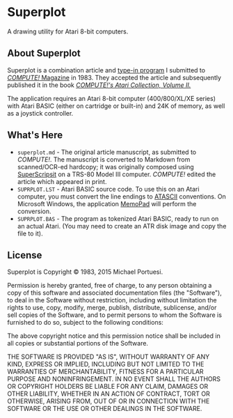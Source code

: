 # Superplot

A drawing utility for Atari 8-bit computers.

## About Superplot

Superplot is a combination article and [type-in program](https://en.wikipedia.org/wiki/Type-in_program)
I submitted to [_COMPUTE!_ Magazine](https://archive.org/details/compute-magazine) in 1983.
They accepted the article and subsequently published it in the book
[_COMPUTE!'s Atari Collection, Volume II._](https://archive.org/details/ataribooks-computes-atari-collection-vol-2)

The application requires an Atari 8-bit computer (400/800/XL/XE series) with Atari BASIC (either on cartridge or built-in) and 24K of memory, as well as a joystick controller.

## What's Here

- `superplot.md` - The original article manuscript, as submitted to _COMPUTE!_. The manuscript is converted to Markdown from scanned/OCR-ed hardcopy; it was originally composed using [SuperScripsit](https://en.wikipedia.org/wiki/Scripsit) on a TRS-80 Model III computer. _COMPUTE!_ edited the article which appeared in print.
- `SUPRPLOT.LST` - Atari BASIC source code.  To use this on an Atari computer, you must convert the line endings to [ATASCII](https://en.wikipedia.org/wiki/ATASCII) conventions.  On Microsoft Windows, the application [MemoPad](http://joyfulcoder.com/memopad/) will perform the conversion.
- `SUPRPLOT.BAS` - The program as tokenized Atari BASIC, ready to run on an actual Atari. (You may need to create an ATR disk image and copy the file to it).

## License

Superplot is Copyright &copy; 1983, 2015 Michael Portuesi.

Permission is hereby granted, free of charge, to any person obtaining a copy
of this software and associated documentation files (the "Software"), to deal
in the Software without restriction, including without limitation the rights
to use, copy, modify, merge, publish, distribute, sublicense, and/or sell
copies of the Software, and to permit persons to whom the Software is
furnished to do so, subject to the following conditions:

The above copyright notice and this permission notice shall be included in
all copies or substantial portions of the Software.

THE SOFTWARE IS PROVIDED "AS IS", WITHOUT WARRANTY OF ANY KIND, EXPRESS OR
IMPLIED, INCLUDING BUT NOT LIMITED TO THE WARRANTIES OF MERCHANTABILITY,
FITNESS FOR A PARTICULAR PURPOSE AND NONINFRINGEMENT. IN NO EVENT SHALL THE
AUTHORS OR COPYRIGHT HOLDERS BE LIABLE FOR ANY CLAIM, DAMAGES OR OTHER
LIABILITY, WHETHER IN AN ACTION OF CONTRACT, TORT OR OTHERWISE, ARISING FROM,
OUT OF OR IN CONNECTION WITH THE SOFTWARE OR THE USE OR OTHER DEALINGS IN
THE SOFTWARE.

